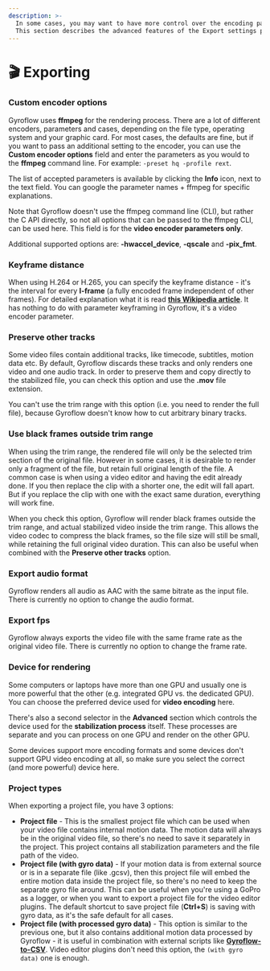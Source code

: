 ```yaml
---
description: >-
  In some cases, you may want to have more control over the encoding parameters.
  This section describes the advanced features of the Export settings panel.
---
```


# 🎬 Exporting

### Custom encoder options

Gyroflow uses **ffmpeg** for the rendering process. There are a lot of different encoders, parameters and cases, depending on the file type, operating system and your graphic card. For most cases, the defaults are fine, but if you want to pass an additional setting to the encoder, you can use the **Custom encoder options** field and enter the parameters as you would to the **ffmpeg** command line. For example: `-preset hq -profile rext`.&#x20;

The list of accepted parameters is available by clicking the **Info** icon, next to the text field. You can google the parameter names + ffmpeg for specific explanations.

Note that Gyroflow doesn't use the ffmpeg command line (CLI), but rather the C API directly, so not all options that can be passed to the ffmpeg CLI, can be used here. This field is for the **video encoder parameters only**.

Additional supported options are: **-hwaccel\_device**, **-qscale** and **-pix\_fmt**.

### Keyframe distance

When using H.264 or H.265, you can specify the keyframe distance - it's the interval for every **I-frame** (a fully encoded frame independent of other frames). For detailed explanation what it is read [**this Wikipedia article**](https://en.wikipedia.org/wiki/Video\_compression\_picture\_types). It has nothing to do with parameter keyframing in Gyroflow, it's a video encoder parameter.

### Preserve other tracks

Some video files contain additional tracks, like timecode, subtitles, motion data etc. By default, Gyroflow discards these tracks and only renders one video and one audio track. In order to preserve them and copy directly to the stabilized file, you can check this option and use the **.mov** file extension.&#x20;

You can't use the trim range with this option (i.e. you need to render the full file), because Gyroflow doesn't know how to cut arbitrary binary tracks.

### Use black frames outside trim range

When using the trim range, the rendered file will only be the selected trim section of the original file. However in some cases, it is desirable to render only a fragment of the file, but retain full original length of the file. A common case is when using a video editor and having the edit already done. If you then replace the clip with a shorter one, the edit will fall apart. But if you replace the clip with one with the exact same duration, everything will work fine.

When you check this option, Gyroflow will render black frames outside the trim range, and actual stabilized video inside the trim range. This allows the video codec to compress the black frames, so the file size will still be small, while retaining the full original video duration. This can also be useful when combined with the **Preserve other tracks** option.

### Export audio format

Gyroflow renders all audio as AAC with the same bitrate as the input file. There is currently no option to change the audio format.

### Export fps

Gyroflow always exports the video file with the same frame rate as the original video file. There is currently no option to change the frame rate.

### Device for rendering

Some computers or laptops have more than one GPU and usually one is more powerful that the other (e.g. integrated GPU vs. the dedicated GPU). You can choose the preferred device used for **video encoding** here.&#x20;

There's also a second selector in the **Advanced** section which controls the device used for the **stabilization process** itself. These processes are separate and you can process on one GPU and render on the other GPU.

Some devices support more encoding formats and some devices don't support GPU video encoding at all, so make sure you select the correct (and more powerful) device here.

### Project types

When exporting a project file, you have 3 options:

* **Project file** - This is the smallest project file which can be used when your video file contains internal motion data. The motion data will always be in the original video file, so there's no need to save it separately in the project. This project contains all stabilization parameters and the file path of the video.
* **Project file (with gyro data)** - If your motion data is from external source or is in a separate file (like .gcsv), then this project file will embed the entire motion data inside the project file, so there's no need to keep the separate gyro file around. This can be useful when you're using a GoPro as a logger, or when you want to export a project file for the video editor plugins. The default shortcut to save project file (**Ctrl+S**) is saving with gyro data, as it's the safe default for all cases.
* **Project file (with processed gyro data)** - This option is similar to the previous one, but it also contains additional motion data processed by Gyroflow - it is useful in combination with external scripts like [**Gyroflow-to-CSV**](https://github.com/EmberLightVFX/Gyroflow-to-CSV). Video editor plugins don't need this option, the `(with gyro data)` one is enough.
